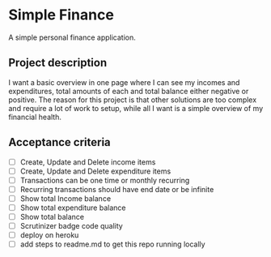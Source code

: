 # Simple Finance
A simple personal finance application.

## Project description
I want a basic overview in one page where I can see my incomes and expenditures, total amounts of each
and total balance either negative or positive. The reason for this project is that other solutions are too
complex and require a lot of work to setup, while all I want is a simple overview of my financial health.

## Acceptance criteria

- [ ] Create, Update and Delete income items
- [ ] Create, Update and Delete expenditure items
- [ ] Transactions can be one time or monthly recurring
- [ ] Recurring transactions should have end date or be infinite
- [ ] Show total Income balance
- [ ] Show total expenditure balance
- [ ] Show total balance
- [ ] Scrutinizer badge code quality
- [ ] deploy on heroku  
- [ ] add steps to readme.md to get this repo running locally  
